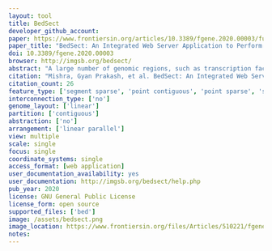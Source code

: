 ```yaml
---
layout: tool 
title: BedSect
developer_github_account: 
paper: https://www.frontiersin.org/articles/10.3389/fgene.2020.00003/full
paper_title: "BedSect: An Integrated Web Server Application to Perform Intersection, Visualization, and Functional Annotation of Genomic Regions From Multiple Datasets"
doi: 10.3389/fgene.2020.00003
browser: http://imgsb.org/bedsect/
abstract: "A large number of genomic regions, such as transcription factor binding sites (TFBSs) captured from next generation sequencing (NGS) data analyses or those available from the public resource database ENCODE, are generally overlapped to answer a variety of biological questions. Though several command-line tools are available to perform such an analysis, there is a notable lack of an integrated webserver application with which to identify genomic region intersections, generate publication-ready plots depicting subsets of the overlapped regions, and perform functional annotation. Thus, there is an ardent need for a comprehensive and user-friendly webserver application that allows the users to either upload multiple datasets or select from the integrated Gene Transcription Regulation Database (GTRD). We thus introduce BedSect (http://imgsb.org/bedsect/.), which not only fulfils the above criteria but also performs intersection analysis along with visualization of the intersection regions as an UpSet and correlation plot using the integrated Shiny application. Moreover, analyses, including functional annotation, gene ontology, and biological pathways enrichment for the identified unique and intersected genomic regions, can also be performed using the integrated GREAT tool. To view the genomic regions in the genome browser, the inbuilt hyperlink for UCSC can redirect the user to visualize the results as custom tracks."
citation: "Mishra, Gyan Prakash, et al. BedSect: An Integrated Web Server Application to Perform Intersection, Visualization, and Functional Annotation of Genomic Regions From Multiple Datasets. Frontiers in Genetics 11 (2020): 3."
citation_count: 26
feature_type: ['segment sparse', 'point contiguous', 'point sparse', 'segment contiguous']
interconnection_type: ['no']
genome_layout: ['linear']
partition: ['contiguous']
abstraction: ['no']
arrangement: ['linear parallel']
view: multiple
scale: single
focus: single
coordinate_systems: single
access_format: [web application]
user_documentation_availability: yes
user_documentation: http://imgsb.org/bedsect/help.php
pub_year: 2020
license: GNU General Public License
license_form: open source
supported_files: ['bed']
image: /assets/bedsect.png
image_location: https://www.frontiersin.org/files/Articles/510221/fgene-11-00003-HTML/image_m/fgene-11-00003-g002.jpg
notes: 
---
```


